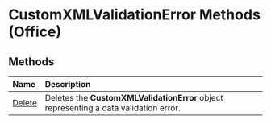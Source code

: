 
# CustomXMLValidationError Methods (Office)

## Methods



|**Name**|**Description**|
|:-----|:-----|
| [Delete](d425c0f8-6eb1-9e1d-5246-3ba77bbf3cd3.md)|Deletes the  **CustomXMLValidationError** object representing a data validation error.|
